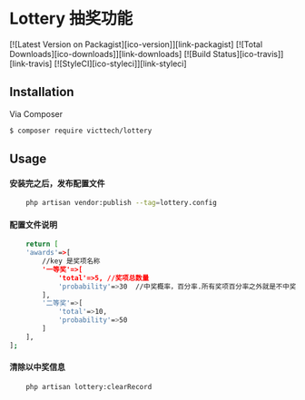 # Lottery 抽奖功能

[![Latest Version on Packagist][ico-version]][link-packagist]
[![Total Downloads][ico-downloads]][link-downloads]
[![Build Status][ico-travis]][link-travis]
[![StyleCI][ico-styleci]][link-styleci]


## Installation

Via Composer

``` bash
$ composer require victtech/lottery
```

## Usage
#### 安装完之后，发布配置文件
``` bash
    php artisan vendor:publish --tag=lottery.config
```

#### 配置文件说明

``` bash
    return [
    'awards'=>[
        //key 是奖项名称
        '一等奖'=>[
            'total'=>5, //奖项总数量
            'probability'=>30  //中奖概率，百分率.所有奖项百分率之外就是不中奖概率
        ],
        '二等奖'=>[
            'total'=>10,
            'probability'=>50
        ]
    ],
];

```

#### 清除以中奖信息

```bash
    php artisan lottery:clearRecord
```

